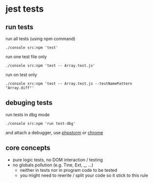 # jest tests

## run tests
run all tests (using npm command)

    ./console src:npm 'test'

run one test file only

    ./console src:npm 'test -- Array.test.js'

run on test only

    ./console src:npm 'test -- Array.test.js --testNamePattern "Array.diff"'

## debuging tests
run tests in dbg mode

    ./console src:npm 'run test-dbg'

and attach a debugger, use [phpstorm](https://www.jetbrains.com/help/phpstorm/running-and-debugging-node-js.html#ws_node_debug_remote_chrome) or [chrome](chrome://inspect)

## core concepts
* pure logic tests, no DOM interaction / testing
* no globals pollution (e.g. Tine, Ext, _, ...)
  * neither in tests nor in program code to be tested
  * you might need to rewrite / split your code so it stick to this rule